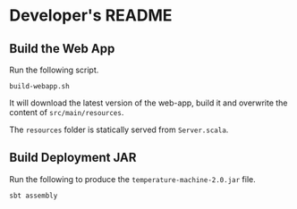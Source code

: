 # Developer's README

## Build the Web App

Run the following script.

    build-webapp.sh

It will download the latest version of the web-app, build it and overwrite the content of `src/main/resources`.

The `resources` folder is statically served from `Server.scala`.


## Build Deployment JAR

Run the following to produce the `temperature-machine-2.0.jar` file.

    sbt assembly
